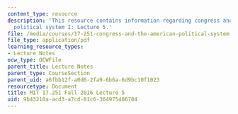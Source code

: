 ```yaml
---
content_type: resource
description: 'This resource contains information regarding congress and the american
  political system I: Lecture 5.'
file: /media/courses/17-251-congress-and-the-american-political-system-i-fall-2016/9b43210aacd3a7cd01c6364975406704_MIT17_251F16_Lec5.pdf
file_type: application/pdf
learning_resource_types:
- Lecture Notes
ocw_type: OCWFile
parent_title: Lecture Notes
parent_type: CourseSection
parent_uid: a6fbb12f-a0d6-2fa9-6b6a-6d9bc10f1023
resourcetype: Document
title: MIT 17.251 Fall 2016 Lecture 5
uid: 9b43210a-acd3-a7cd-01c6-364975406704
---
```

